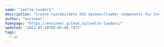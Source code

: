 ```yaml
---
name: "svelte-loaders"
description: "Create customizable SVG spinner/loader components for Svelte."
author: "enzineer"
homepage: "https://enzineer.github.io/svelte-loaders/"
updated: "2022-07-28T06:05:00.747Z"
tags: 
  - ui
---
```

